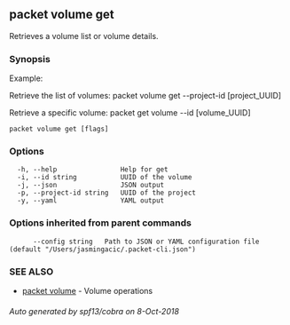 ## packet volume get

Retrieves a volume list or volume details.

### Synopsis

Example:
	
Retrieve the list of volumes:
packet volume get --project-id [project_UUID]
  
Retrieve a specific volume:
packet get volume --id [volume_UUID]



```
packet volume get [flags]
```

### Options

```
  -h, --help                Help for get
  -i, --id string           UUID of the volume
  -j, --json                JSON output
  -p, --project-id string   UUID of the project
  -y, --yaml                YAML output
```

### Options inherited from parent commands

```
      --config string   Path to JSON or YAML configuration file (default "/Users/jasmingacic/.packet-cli.json")
```

### SEE ALSO

* [packet volume](packet_volume.md)	 - Volume operations

###### Auto generated by spf13/cobra on 8-Oct-2018
